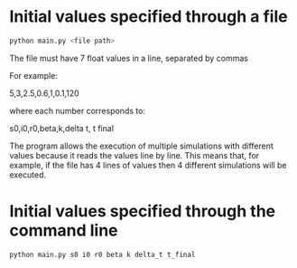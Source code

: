 # Initial values specified through a file
```bash
python main.py <file path>
```

The file must have 7 float values in a line, separated by commas

For example:

5,3,2.5,0.6,1,0.1,120

where each number corresponds to:

s0,i0,r0,beta,k,delta t, t final

The program allows the execution of multiple simulations with different values because it reads the values line by line. This means that, for example, if the file has 4 lines of values then 4 different simulations will be executed.

# Initial values specified through the command line
```bash
python main.py s0 i0 r0 beta k delta_t t_final
```